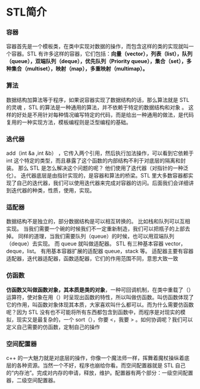 <!--
 * @Author: OCEAN.GZY
 * @Date: 2022-07-31 14:14:46
 * @LastEditors: OCEAN.GZY
 * @LastEditTime: 2022-08-11 14:30:18
 * @FilePath: /C++实战100天/chap3/3_1.md
 * @Description: 注释信息
-->
# STL简介

### 容器

容器首先是一个模板类，在类中实现对数据的操作，而包含这样的类的实现就叫一个容器。STL 有许多这样的容器，它们包括：**向量（vector），列表（list），队列（queue），双端队列（deque），优先队列（Priority queue），集合（set），多种集合（multiset），映射（map），多重映射（multimap）。**

### 算法

数据结构加算法等于程序，如果说容器实现了数据结构的话，那么算法就是 STL 的灵魂 ，STL 的算法是一种通用的算法，并不依赖于特定的数据结构和对象 。
这样的好处是不用针对每种情况编写特定的代码，而是给出一种通用的做法，是代码复用的一种实现方法，模板编程则是泛型编程的基础。

### 迭代器

 add（int &a ,int &b） ，它传入两个引用，然后执行加法操作，可以看到它依赖于 int 这个特定的类型，而且暴露了这个函数的内部结构不利于对底层的隔离和封装。
 那么 STL 是怎么解决这个问题的呢？
 他们使用了迭代器（对指针的一种泛化）。
 迭代器底层是由指针实现的，是容器和算法的桥梁。STL 里大多数容器都实现了自己的迭代器，我们可以使用迭代器来完成对容器的访问。后面我们会详细讲到迭代器的种类，性质，使用，实现。

### 适配器

数据结构不是独立的，部分数据结构是可以相互转换的。
比如栈和队列可以互相实现。
当我们需要一个碗的时候我们不一定重新制造，我们可以把瓶子的上部去掉。
同样的道理，当我们需要队列（queue）的时候，也可以用双端队列（deque）去实现。
而 queue 就叫做适配器。
STL 有三种基本容器 vector，deque，list。
有用基本容器扩展的适配器 queue，stack 等。
适配器主要有容器适配器，迭代器适配器，函数适配器，它们的作用范围不同，意思大致一致

### 仿函数

**仿函数又叫做函数对象，其本质是类的对象**，一种可回调机制，在类中重载了（）运算符，使对象在用（）时呈现出函数的特性，所以叫做仿函数。叫仿函数体现了它的作用，叫函数对象体现其本质，大家喜欢叫什么都可以。而为什么需要仿函数呢？因为 STL 没有也不可能将所有东西都包含到函数中，而程序是对现实的模拟，现实又是最复杂的，一个 sort（），你要 <，我要 > 。如何协调呢？我们可以定义自己需要的仿函数，定制自己的操作

### 空间配置器
c++ 的一大魅力就是对底层的操作，你像一个魔法师一样，挥舞着魔杖操纵着底层的各种资源。当然一个不好，程序也崩给你看。而空间配置器就是 STL 自己的“内存池”。完成对内存的申请，释放，维护。配置器有两个部分：一级空间配置器，二级空间配置器。